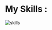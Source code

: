 <h1>My Skills : </h1>
<img src="https://skillicons.dev/icons?i=html,css,bootstrap,tailwindcss,js,react,github,py,django,nodejs,express,mysql,mongodb" alt="skills"/>
